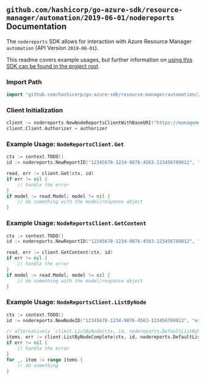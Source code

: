 
## `github.com/hashicorp/go-azure-sdk/resource-manager/automation/2019-06-01/nodereports` Documentation

The `nodereports` SDK allows for interaction with Azure Resource Manager `automation` (API Version `2019-06-01`).

This readme covers example usages, but further information on [using this SDK can be found in the project root](https://github.com/hashicorp/go-azure-sdk/tree/main/docs).

### Import Path

```go
import "github.com/hashicorp/go-azure-sdk/resource-manager/automation/2019-06-01/nodereports"
```


### Client Initialization

```go
client := nodereports.NewNodeReportsClientWithBaseURI("https://management.azure.com")
client.Client.Authorizer = authorizer
```


### Example Usage: `NodeReportsClient.Get`

```go
ctx := context.TODO()
id := nodereports.NewReportID("12345678-1234-9876-4563-123456789012", "example-resource-group", "automationAccountName", "nodeId", "reportId")

read, err := client.Get(ctx, id)
if err != nil {
	// handle the error
}
if model := read.Model; model != nil {
	// do something with the model/response object
}
```


### Example Usage: `NodeReportsClient.GetContent`

```go
ctx := context.TODO()
id := nodereports.NewReportID("12345678-1234-9876-4563-123456789012", "example-resource-group", "automationAccountName", "nodeId", "reportId")

read, err := client.GetContent(ctx, id)
if err != nil {
	// handle the error
}
if model := read.Model; model != nil {
	// do something with the model/response object
}
```


### Example Usage: `NodeReportsClient.ListByNode`

```go
ctx := context.TODO()
id := nodereports.NewNodeID("12345678-1234-9876-4563-123456789012", "example-resource-group", "automationAccountName", "nodeId")

// alternatively `client.ListByNode(ctx, id, nodereports.DefaultListByNodeOperationOptions())` can be used to do batched pagination
items, err := client.ListByNodeComplete(ctx, id, nodereports.DefaultListByNodeOperationOptions())
if err != nil {
	// handle the error
}
for _, item := range items {
	// do something
}
```
